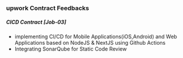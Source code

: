 ### upwork Contract Feedbacks

##### CICD Contract [Job-03] <br>
-  implementing CI/CD for Mobile Applications(iOS,Android) and Web Applications based on NodeJS & NextJS using Github Actions
-  Integrating SonarQube for Static Code Review
  

